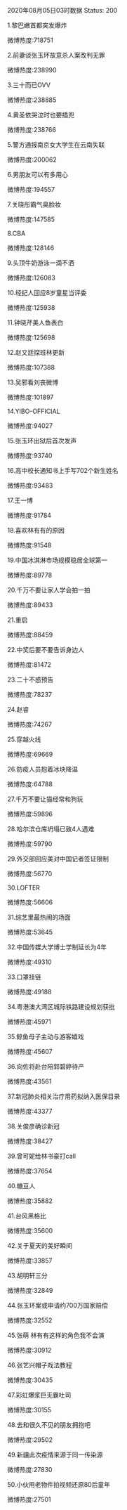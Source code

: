 2020年08月05日03时数据
Status: 200

1.黎巴嫩首都突发爆炸

微博热度:718751

2.前妻谈张玉环故意杀人案改判无罪

微博热度:238990

3.三十而已OVV

微博热度:238885

4.黄圣依哭泣时也要插兜

微博热度:238766

5.警方通报南京女大学生在云南失联

微博热度:200062

6.男朋友可以有多用心

微博热度:194557

7.关晓彤霸气臭脸妆

微博热度:147585

8.CBA

微博热度:128146

9.头顶牛奶游泳一滴不洒

微博热度:126083

10.经纪人回应8岁童星当评委

微博热度:125938

11.钟晓芹美人鱼表白

微博热度:125698

12.赵又廷探班林更新

微博热度:107388

13.吴邪看刘丧微博

微博热度:101897

14.YIBO-OFFICIAL

微博热度:94027

15.张玉环出狱后首次发声

微博热度:93740

16.高中校长通知书上手写702个新生姓名

微博热度:93483

17.王一博

微博热度:91784

18.喜欢林有有的原因

微博热度:91548

19.中国冰淇淋市场规模稳居全球第一

微博热度:89778

20.千万不要让家人学会拍一拍

微博热度:89433

21.重启

微博热度:88459

22.中奖后要不要告诉身边人

微博热度:81472

23.二十不惑预告

微博热度:78237

24.赵睿

微博热度:74267

25.穿越火线

微博热度:69669

26.防疫人员抱着冰块降温

微博热度:64788

27.千万不要让猫经常和狗玩

微博热度:59896

28.哈尔滨仓库坍塌已致4人遇难

微博热度:59790

29.外交部回应美对中国记者签证限制

微博热度:56770

30.LOFTER

微博热度:56606

31.综艺里最热闹的场面

微博热度:53645

32.中国传媒大学博士学制延长为4年

微博热度:49310

33.口罩挂链

微博热度:49188

34.粤港澳大湾区城际铁路建设规划获批

微博热度:45971

35.鲸鱼母子主动与游客嬉戏

微博热度:45607

36.向佐将赴台陪郭碧婷待产

微博热度:43561

37.新冠肺炎相关治疗用药拟纳入医保目录

微博热度:43377

38.关俊彦确诊新冠

微博热度:38427

39.曾可妮给林书豪打call

微博热度:37654

40.糖豆人

微博热度:35882

41.台风黑格比

微博热度:35600

42.关于夏天的美好瞬间

微博热度:33857

43.胡明轩三分

微博热度:32849

44.张玉环案或申请约700万国家赔偿

微博热度:32552

45.张萌 林有有这样的角色我不会演

微博热度:30912

46.张艺兴帽子戏法教程

微博热度:30435

47.彩虹爆浆巨无霸吐司

微博热度:30155

48.去和很久不见的朋友拥抱吧

微博热度:29502

49.新疆此次疫情来源于同一传染源

微博热度:27830

50.小伙用老物件拍视频还原80后童年

微博热度:27501

